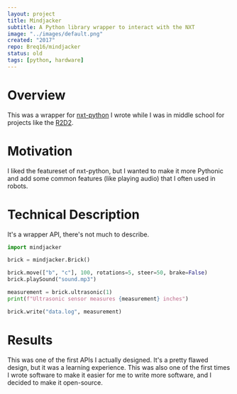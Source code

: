 ```yaml
---
layout: project
title: Mindjacker
subtitle: A Python library wrapper to interact with the NXT
image: "../images/default.png"
created: "2017"
repo: Breq16/mindjacker
status: old
tags: [python, hardware]
---
```


# Overview

This was a wrapper for [nxt-python](https://github.com/Eelviny/nxt-python) I wrote while I was in middle school for projects like the [R2D2](/projects/r2d2).

# Motivation

I liked the featureset of nxt-python, but I wanted to make it more Pythonic and add some common features (like playing audio) that I often used in robots.

# Technical Description

It's a wrapper API, there's not much to describe.

```python
import mindjacker

brick = mindjacker.Brick()

brick.move(["b", "c"], 100, rotations=5, steer=50, brake=False)
brick.playSound("sound.mp3")

measurement = brick.ultrasonic(1)
print(f"Ultrasonic sensor measures {measurement} inches")

brick.write("data.log", measurement)
```

# Results

This was one of the first APIs I actually designed. It's a pretty flawed design, but it was a learning experience. This was also one of the first times I wrote software to make it easier for me to write more software, and I decided to make it open-source.
